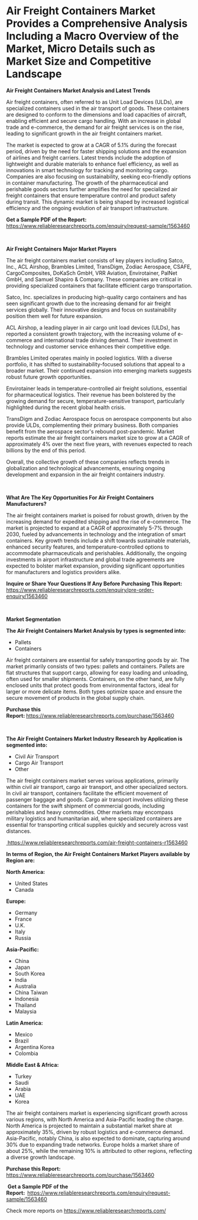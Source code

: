 <p><h1>Air Freight Containers Market Provides a Comprehensive Analysis Including a Macro Overview of the Market, Micro Details such as Market Size and Competitive Landscape</h1></p><p><strong>Air Freight Containers Market Analysis and Latest Trends</strong></p>
<p><p>Air freight containers, often referred to as Unit Load Devices (ULDs), are specialized containers used in the air transport of goods. These containers are designed to conform to the dimensions and load capacities of aircraft, enabling efficient and secure cargo handling. With an increase in global trade and e-commerce, the demand for air freight services is on the rise, leading to significant growth in the air freight containers market.</p><p>The market is expected to grow at a CAGR of 5.1% during the forecast period, driven by the need for faster shipping solutions and the expansion of airlines and freight carriers. Latest trends include the adoption of lightweight and durable materials to enhance fuel efficiency, as well as innovations in smart technology for tracking and monitoring cargo. Companies are also focusing on sustainability, seeking eco-friendly options in container manufacturing. The growth of the pharmaceutical and perishable goods sectors further amplifies the need for specialized air freight containers that ensure temperature control and product safety during transit. This dynamic market is being shaped by increased logistical efficiency and the ongoing evolution of air transport infrastructure.</p></p>
<p><strong>Get a Sample PDF of the Report:&nbsp;</strong> <a href="https://www.reliableresearchreports.com/enquiry/request-sample/1563460?utm_campaign=1720&utm_medium=2&utm_source=Github&utm_content=ia&utm_term=11042025&utm_id=air-freight-containers">https://www.reliableresearchreports.com/enquiry/request-sample/1563460</a></p>
<p>&nbsp;</p>
<p><strong>Air Freight Containers Major Market Players</strong></p>
<p><p>The air freight containers market consists of key players including Satco, Inc., ACL Airshop, Brambles Limited, TransDigm, Zodiac Aerospace, CSAFE, CargoComposites, DoKaSch GmbH, VRR Aviation, Envirotainer, PalNet GmbH, and Samuel Shapiro & Company. These companies are critical in providing specialized containers that facilitate efficient cargo transportation.</p><p>Satco, Inc. specializes in producing high-quality cargo containers and has seen significant growth due to the increasing demand for air freight services globally. Their innovative designs and focus on sustainability position them well for future expansion.</p><p>ACL Airshop, a leading player in air cargo unit load devices (ULDs), has reported a consistent growth trajectory, with the increasing volume of e-commerce and international trade driving demand. Their investment in technology and customer service enhances their competitive edge.</p><p>Brambles Limited operates mainly in pooled logistics. With a diverse portfolio, it has shifted to sustainability-focused solutions that appeal to a broader market. Their continued expansion into emerging markets suggests robust future growth opportunities.</p><p>Envirotainer leads in temperature-controlled air freight solutions, essential for pharmaceutical logistics. Their revenue has been bolstered by the growing demand for secure, temperature-sensitive transport, particularly highlighted during the recent global health crisis.</p><p>TransDigm and Zodiac Aerospace focus on aerospace components but also provide ULDs, complementing their primary business. Both companies benefit from the aerospace sector's rebound post-pandemic. Market reports estimate the air freight containers market size to grow at a CAGR of approximately 4% over the next five years, with revenues expected to reach billions by the end of this period.</p><p>Overall, the collective growth of these companies reflects trends in globalization and technological advancements, ensuring ongoing development and expansion in the air freight containers industry.</p></p>
<p>&nbsp;</p>
<p><strong>What Are The Key Opportunities For Air Freight Containers Manufacturers?</strong></p>
<p><p>The air freight containers market is poised for robust growth, driven by the increasing demand for expedited shipping and the rise of e-commerce. The market is projected to expand at a CAGR of approximately 5-7% through 2030, fueled by advancements in technology and the integration of smart containers. Key growth trends include a shift towards sustainable materials, enhanced security features, and temperature-controlled options to accommodate pharmaceuticals and perishables. Additionally, the ongoing investments in airport infrastructure and global trade agreements are expected to bolster market expansion, providing significant opportunities for manufacturers and logistics providers alike.</p></p>
<p><strong>Inquire or Share Your Questions If Any Before Purchasing This Report:</strong> <a href="https://www.reliableresearchreports.com/enquiry/pre-order-enquiry/1563460?utm_campaign=1720&utm_medium=2&utm_source=Github&utm_content=ia&utm_term=11042025&utm_id=air-freight-containers">https://www.reliableresearchreports.com/enquiry/pre-order-enquiry/1563460</a></p>
<p>&nbsp;</p>
<p><strong>Market Segmentation</strong></p>
<p><strong>The Air Freight Containers Market Analysis by types is segmented into:</strong></p>
<p><ul><li>Pallets</li><li>Containers</li></ul></p>
<p><p>Air freight containers are essential for safely transporting goods by air. The market primarily consists of two types: pallets and containers. Pallets are flat structures that support cargo, allowing for easy loading and unloading, often used for smaller shipments. Containers, on the other hand, are fully enclosed units that protect goods from environmental factors, ideal for larger or more delicate items. Both types optimize space and ensure the secure movement of products in the global supply chain.</p></p>
<p><strong>Purchase this Report:&nbsp;</strong><a href="https://www.reliableresearchreports.com/purchase/1563460?utm_campaign=1720&utm_medium=2&utm_source=Github&utm_content=ia&utm_term=11042025&utm_id=air-freight-containers">https://www.reliableresearchreports.com/purchase/1563460</a></p>
<p>&nbsp;</p>
<p><strong>The Air Freight Containers Market Industry Research by Application is segmented into:</strong></p>
<p><ul><li>Civil Air Transport</li><li>Cargo Air Transport</li><li>Other</li></ul></p>
<p><p>The air freight containers market serves various applications, primarily within civil air transport, cargo air transport, and other specialized sectors. In civil air transport, containers facilitate the efficient movement of passenger baggage and goods. Cargo air transport involves utilizing these containers for the swift shipment of commercial goods, including perishables and heavy commodities. Other markets may encompass military logistics and humanitarian aid, where specialized containers are essential for transporting critical supplies quickly and securely across vast distances.</p></p>
<p><a href="https://www.reliableresearchreports.com/air-freight-containers-r1563460?utm_campaign=1720&utm_medium=2&utm_source=Github&utm_content=ia&utm_term=11042025&utm_id=air-freight-containers">&nbsp;https://www.reliableresearchreports.com/air-freight-containers-r1563460</a></p>
<p><strong>In terms of Region, the Air Freight Containers Market Players available by Region are:</strong></p>
<p>
    <p> <strong> North America: </strong>
        <ul>
            <li>United States</li>
            <li>Canada</li>
        </ul>
        </p> 
    <p> <strong> Europe: </strong>
        <ul>
            <li>Germany</li>
            <li>France</li>
            <li>U.K.</li>
            <li>Italy</li>
            <li>Russia</li>
        </ul>
        </p> 
    <p> <strong> Asia-Pacific: </strong>
        <ul>
            <li>China</li>
            <li>Japan</li>
            <li>South Korea</li>
            <li>India</li>
            <li>Australia</li>
            <li>China Taiwan</li>
            <li>Indonesia</li>
            <li>Thailand</li>
            <li>Malaysia</li>
        </ul>
        </p> 
    <p> <strong> Latin America: </strong>
        <ul>
            <li>Mexico</li>
            <li>Brazil</li>
            <li>Argentina Korea</li>
            <li>Colombia</li>
        </ul>
        </p> 
    <p> <strong> Middle East & Africa: </strong>
        <ul>
            <li>Turkey</li>
            <li>Saudi</li>
            <li>Arabia</li>
            <li>UAE</li>
            <li>Korea</li>
        </ul>
    </p>
    </p>
<p><p>The air freight containers market is experiencing significant growth across various regions, with North America and Asia-Pacific leading the charge. North America is projected to maintain a substantial market share at approximately 35%, driven by robust logistics and e-commerce demand. Asia-Pacific, notably China, is also expected to dominate, capturing around 30% due to expanding trade networks. Europe holds a market share of about 25%, while the remaining 10% is attributed to other regions, reflecting a diverse growth landscape.</p></p>
<p><strong>Purchase this Report: </strong><a href="https://www.reliableresearchreports.com/purchase/1563460?utm_campaign=1720&utm_medium=2&utm_source=Github&utm_content=ia&utm_term=11042025&utm_id=air-freight-containers">https://www.reliableresearchreports.com/purchase/1563460</a></p>
<p>&nbsp;<strong>Get a Sample PDF of the Report:&nbsp;&nbsp;</strong><a href="https://www.reliableresearchreports.com/enquiry/request-sample/1563460?utm_campaign=1720&utm_medium=2&utm_source=Github&utm_content=ia&utm_term=11042025&utm_id=air-freight-containers">https://www.reliableresearchreports.com/enquiry/request-sample/1563460</a></p>
<p><strong></strong></p>
<p>Check more reports on <a href="https://www.reliableresearchreports.com/?utm_campaign=1720&utm_medium=2&utm_source=Github&utm_content=ia&utm_term=11042025&utm_id=air-freight-containers">https://www.reliableresearchreports.com/</a></p>